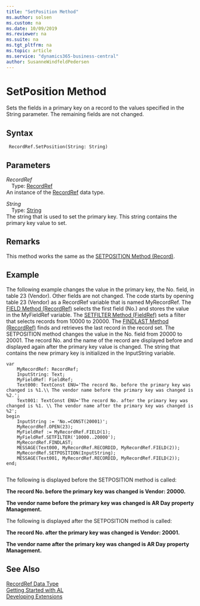 ```yaml
---
title: "SetPosition Method"
ms.author: solsen
ms.custom: na
ms.date: 10/09/2019
ms.reviewer: na
ms.suite: na
ms.tgt_pltfrm: na
ms.topic: article
ms.service: "dynamics365-business-central"
author: SusanneWindfeldPedersen
---
```

[//]: # (START>DO_NOT_EDIT)
[//]: # (IMPORTANT:Do not edit any of the content between here and the END>DO_NOT_EDIT.)
[//]: # (Any modifications should be made in the .xml files in the ModernDev repo.)
# SetPosition Method
Sets the fields in a primary key on a record to the values specified in the String parameter. The remaining fields are not changed.


## Syntax
```
 RecordRef.SetPosition(String: String)
```
## Parameters
*RecordRef*  
&emsp;Type: [RecordRef](recordref-data-type.md)  
An instance of the [RecordRef](recordref-data-type.md) data type.  

*String*  
&emsp;Type: [String](../string/string-data-type.md)  
The string that is used to set the primary key. This string contains the primary key value to set.  



[//]: # (IMPORTANT: END>DO_NOT_EDIT)

## Remarks  
 This method works the same as the [SETPOSITION Method \(Record\)](../../methods/devenv-setposition-method-record.md).  
  
## Example  
 The following example changes the value in the primary key, the No. field, in table 23 \(Vendor\). Other fields are not changed. The code starts by opening table 23 \(Vendor\) as a RecordRef variable that is named MyRecordRef. The [FIELD Method \(RecordRef\)](recordref-field-method.md) selects the first field \(No.\) and stores the value in the MyFieldRef variable. The [SETFILTER Method \(FieldRef\)](../fieldref/fieldref-setfilter-method.md) sets a filter that selects records from 10000 to 20000. The [FINDLAST Method \(RecordRef\)](recordref-findlast-method.md) finds and retrieves the last record in the record set. The SETPOSITION method changes the value in the No. field from 20000 to 20001. The record No. and the name of the record are displayed before and displayed again after the primary key value is changed. The string that contains the new primary key is initialized in the InputString variable. 
 
```  
var
    MyRecordRef: RecordRef;
    InputString: Text;
    MyFieldRef: FieldRef;
    Text000: TextConst ENU='The record No. before the primary key was changed is %1.\\ The vendor name before the primary key was changed is %2.';
    Text001: TextConst ENU='The record No. after the primary key was changed is %1. \\ The vendor name after the primary key was changed is %2';
begin   
    InputString := 'No.=CONST(20001)';  
    MyRecordRef.OPEN(23);  
    MyFieldRef := MyRecordRef.FIELD(1);  
    MyFieldRef.SETFILTER('10000..20000');  
    MyRecordRef.FINDLAST;  
    MESSAGE(Text000, MyRecordRef.RECORDID, MyRecordRef.FIELD(2));  
    MyRecordRef.SETPOSITION(InputString);  
    MESSAGE(Text001, MyRecordRef.RECORDID, MyRecordRef.FIELD(2));  
end;
  
```  
  
 The following is displayed before the SETPOSITION method is called:  
  
 **The record No. before the primary key was changed is Vendor: 20000.**  
  
 **The vendor name before the primary key was changed is AR Day property Management.**  
  
 The following is displayed after the SETPOSITION method is called:  
  
 **The record No. after the primary key was changed is Vendor: 20001.**  
  
 **The vendor name after the primary key was changed is AR Day property Management.**  
  

## See Also
[RecordRef Data Type](recordref-data-type.md)  
[Getting Started with AL](../../devenv-get-started.md)  
[Developing Extensions](../../devenv-dev-overview.md)